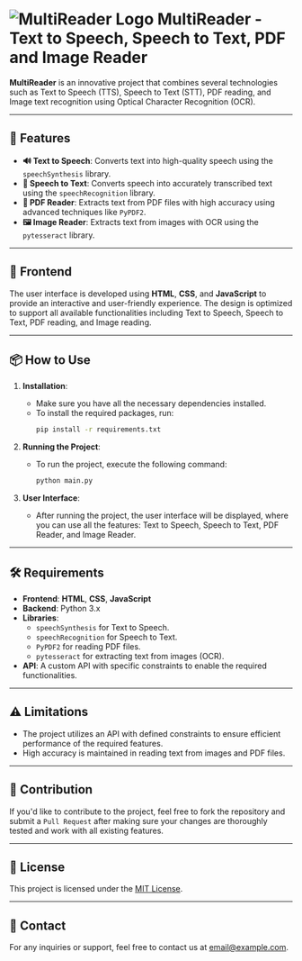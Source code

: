 # ![MultiReader Logo](https://via.placeholder.com/150) MultiReader - Text to Speech, Speech to Text, PDF and Image Reader

**MultiReader** is an innovative project that combines several technologies such as Text to Speech (TTS), Speech to Text (STT), PDF reading, and Image text recognition using Optical Character Recognition (OCR).

---

## 🚀 Features
- **🔊 Text to Speech**: Converts text into high-quality speech using the `speechSynthesis` library.
- **🎤 Speech to Text**: Converts speech into accurately transcribed text using the `speechRecognition` library.
- **📄 PDF Reader**: Extracts text from PDF files with high accuracy using advanced techniques like `PyPDF2`.
- **🖼️ Image Reader**: Extracts text from images with OCR using the `pytesseract` library.

---

## 🎨 Frontend

The user interface is developed using **HTML**, **CSS**, and **JavaScript** to provide an interactive and user-friendly experience. The design is optimized to support all available functionalities including Text to Speech, Speech to Text, PDF reading, and Image reading.

---

## 📦 How to Use

1. **Installation**:
   - Make sure you have all the necessary dependencies installed.
   - To install the required packages, run:
     ```bash
     pip install -r requirements.txt
     ```

2. **Running the Project**:
   - To run the project, execute the following command:
     ```bash
     python main.py
     ```

3. **User Interface**:
   - After running the project, the user interface will be displayed, where you can use all the features: Text to Speech, Speech to Text, PDF Reader, and Image Reader.

---

## 🛠️ Requirements
- **Frontend**: **HTML**, **CSS**, **JavaScript**
- **Backend**: Python 3.x
- **Libraries**:
  - `speechSynthesis` for Text to Speech.
  - `speechRecognition` for Speech to Text.
  - `PyPDF2` for reading PDF files.
  - `pytesseract` for extracting text from images (OCR).
- **API**: A custom API with specific constraints to enable the required functionalities.

---

## ⚠️ Limitations
- The project utilizes an API with defined constraints to ensure efficient performance of the required features.
- High accuracy is maintained in reading text from images and PDF files.

---

## 🤝 Contribution

If you'd like to contribute to the project, feel free to fork the repository and submit a `Pull Request` after making sure your changes are thoroughly tested and work with all existing features.

---

## 📄 License

This project is licensed under the [MIT License](LICENSE).

---

## 📧 Contact

For any inquiries or support, feel free to contact us at [email@example.com](mailto:email@example.com).
